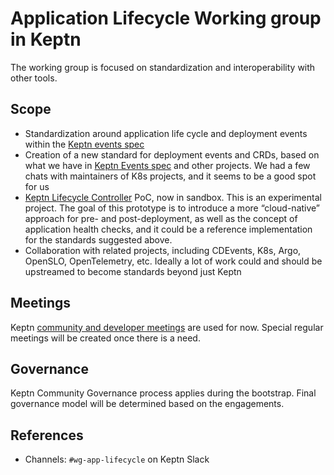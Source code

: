 # Application Lifecycle Working group in Keptn

The working group is focused on standardization and interoperability with other tools. 

## Scope

- Standardization around application life cycle and deployment events within the [Keptn events spec](https://github.com/keptn/spec)
- Creation of a new standard for deployment events and CRDs, based on what we have in [Keptn Events spec](https://github.com/keptn/spec) and other projects. We had a few chats with maintainers of K8s projects, and it seems to be a good spot for us
- [Keptn Lifecycle Controller](https://github.com/keptn-sandbox/lifecycle-controller) PoC, now in sandbox. This is an experimental project. The goal of this prototype is to introduce a more “cloud-native” approach for pre- and post-deployment, as well as the concept of application health checks, and it could be a reference implementation for the standards suggested above.
- Collaboration with related projects, including CDEvents, K8s, Argo, OpenSLO, OpenTelemetry, etc. Ideally a lot of work could and should be upstreamed to become standards beyond just Keptn

## Meetings

Keptn [community and developer meetings](https://keptn.sh/community/meetings/) are used for now.
Special regular meetings will be created once there is a need.

## Governance

Keptn Community Governance process applies during the bootstrap.
Final governance model will be determined based on the engagements.

## References

- Channels: `#wg-app-lifecycle` on Keptn Slack
